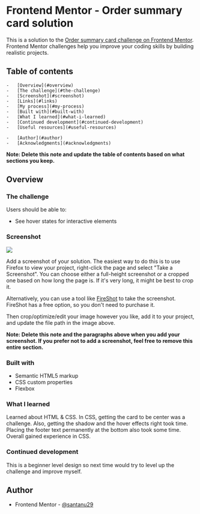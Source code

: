 # Frontend Mentor - Order summary card solution

This is a solution to the [Order summary card challenge on Frontend Mentor](https://www.frontendmentor.io/challenges/order-summary-component-QlPmajDUj). Frontend Mentor challenges help you improve your coding skills by building realistic projects.

## Table of contents

    -   [Overview](#overview)
    -   [The challenge](#the-challenge)
    -   [Screenshot](#screenshot)
    -   [Links](#links)
    -   [My process](#my-process)
    -   [Built with](#built-with)
    -   [What I learned](#what-i-learned)
    -   [Continued development](#continued-development)
    -   [Useful resources](#useful-resources)

    -   [Author](#author)
    -   [Acknowledgments](#acknowledgments)

**Note: Delete this note and update the table of contents based on what sections you keep.**

## Overview

### The challenge

Users should be able to:

-   See hover states for interactive elements

### Screenshot

![](./screenshot.jpg)

Add a screenshot of your solution. The easiest way to do this is to use Firefox to view your project, right-click the page and select "Take a Screenshot". You can choose either a full-height screenshot or a cropped one based on how long the page is. If it's very long, it might be best to crop it.

Alternatively, you can use a tool like [FireShot](https://getfireshot.com/) to take the screenshot. FireShot has a free option, so you don't need to purchase it.

Then crop/optimize/edit your image however you like, add it to your project, and update the file path in the image above.

**Note: Delete this note and the paragraphs above when you add your screenshot. If you prefer not to add a screenshot, feel free to remove this entire section.**

<!-- ### Links

-   Solution URL: [Add solution URL here](https://your-solution-url.com)
-   Live Site URL: [Add live site URL here](https://your-live-site-url.com) -->

### Built with

-   Semantic HTML5 markup
-   CSS custom properties
-   Flexbox

### What I learned

Learned about HTML & CSS. In CSS, getting the card to be center was a challenge. Also, getting the shadow and the hover effects right took time. Placing the footer text permanently at the bottom also took some time. Overall gained experience in CSS.

### Continued development

This is a beginner level design so next time would try to level up the challenge and improve myself.

## Author

-   Frontend Mentor - [@santanu29](https://www.frontendmentor.io/profile/santanu29)
